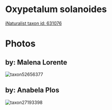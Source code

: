 
Oxypetalum solanoides
=====================
  
[iNaturalist taxon id: 631076](https://www.inaturalist.org/taxa/631076)
# Photos

## by: Malena Lorente
  
![taxon52656377](https://inaturalist-open-data.s3.amazonaws.com/photos/56887096/medium.jpeg)
## by: Anabela Plos
  
![taxon27193398](https://inaturalist-open-data.s3.amazonaws.com/photos/30162000/medium.jpeg)